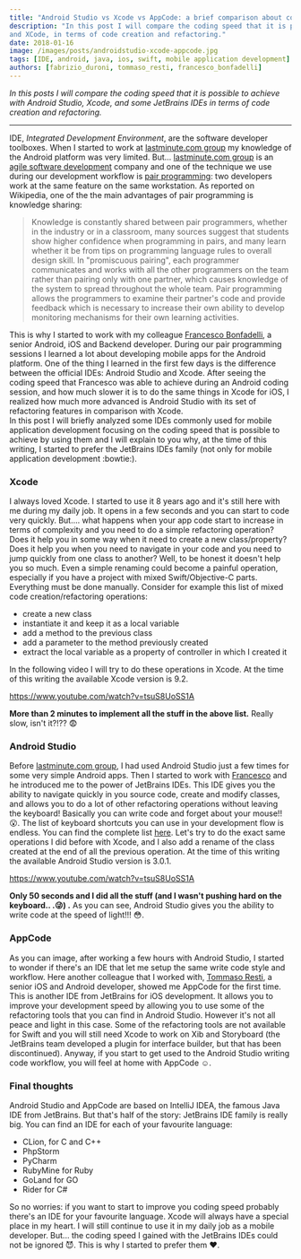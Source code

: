 ```yaml
---
title: "Android Studio vs Xcode vs AppCode: a brief comparison about coding speed"
description: "In this post I will compare the coding speed that it is possible to achieve in some JetBrains IDEs
and XCode, in terms of code creation and refactoring."
date: 2018-01-16
image: /images/posts/androidstudio-xcode-appcode.jpg
tags: [IDE, android, java, ios, swift, mobile application development]
authors: [fabrizio_duroni, tommaso_resti, francesco_bonfadelli]
---
```


*In this posts I will compare the coding speed that it is possible to achieve with Android Studio, Xcode, and some
JetBrains IDEs in terms of code creation and refactoring.*

---

IDE, *Integrated Development Environment*, are the software developer toolboxes. When I started to work
at [lastminute.com group](https://lmgroup.lastminute.com/ "lastminute.com group") my knowledge of the Android platform
was very limited. But... [lastminute.com group](https://lmgroup.lastminute.com/ "lastminute.com group") is
an [agile software development](https://en.wikipedia.org/wiki/Agile_software_development "agile software development")
company and one of the technique we use during our development workflow
is [pair programming](https://en.wikipedia.org/wiki/Pair_programming "pair programming"): two developers work at the
same feature on the same workstation. As reported on Wikipedia, one of the the main advantages of pair programming is
knowledge sharing:

> Knowledge is constantly shared between pair programmers, whether in the industry or in a classroom, many sources suggest that students show higher confidence when programming in pairs, and many learn whether it be from tips on programming language rules to overall design skill. In "promiscuous pairing", each programmer communicates and works with all the other programmers on the team rather than pairing only with one partner, which causes knowledge of the system to spread throughout the whole team. Pair programming allows the programmers to examine their partner's code and provide feedback which is necessary to increase their own ability to develop monitoring mechanisms for their own learning activities.

This is why I started to work with my
colleague [Francesco Bonfadelli](https://www.linkedin.com/in/fbonfadelli/ "Francesco Bonfadelli"), a senior Android, iOS
and Backend developer. During our pair programming sessions I learned a lot about developing mobile apps for the Android
platform. One of the thing I learned in the first few days is the difference between the official IDEs: Android Studio
and Xcode. After seeing the coding speed that Francesco was able to achieve during an Android coding session, and how
much slower it is to do the same things in Xcode for iOS, I realized how much more advanced is Android Studio with its
set of refactoring features in comparison with Xcode.  
In this post I will briefly analyzed some IDEs commonly used for mobile application development focusing on the coding
speed that is possible to achieve by using them and I will explain to you why, at the time of this writing, I started to
prefer the JetBrains IDEs family (not only for mobile application development :bowtie:).

### Xcode

I always loved Xcode. I started to use it 8 years ago and it's still here with me during my daily job. It opens in a few
seconds and you can start to code very quickly. But.... what happens when your app code start to increase in terms of
complexity and you need to do a simple refactoring operation? Does it help you in some way when it need to create a new
class/property? Does it help you when you need to navigate in your code and you need to jump quickly from one class to
another? Well, to be honest it doesn't help you so much. Even a simple renaming could become a painful operation,
especially if you have a project with mixed Swift/Objective-C parts. Everything must be done manually. Consider for
example this list of mixed code creation/refactoring operations:

* create a new class
* instantiate it and keep it as a local variable
* add a method to the previous class
* add a parameter to the method previously created
* extract the local variable as a property of controller in which I created it

In the following video I will try to do these operations in Xcode. At the time of this writing the available Xcode
version is 9.2.

https://www.youtube.com/watch?v=tsuS8UoSS1A

**More than 2 minutes to implement all the stuff in the above list.**
Really slow, isn't it?!?? :fearful:

### Android Studio

Before [lastminute.com group](https://lmgroup.lastminute.com/ "lastminute.com group"), I had used Android Studio just a
few times for some very simple Android apps. Then I started to work
with [Francesco](https://www.linkedin.com/in/fbonfadelli/ "Francesco Bonfadelli") and he introduced me to the power of
JetBrains IDEs. This IDE gives you the ability to navigate quickly in you source code, create and modify classes, and
allows you to do a lot of other refactoring operations without leaving the keyboard! Basically you can write code and
forget about your mouse!! :open_mouth:. The list of keyboard shortcuts you can use in your development flow is endless.
You can find the complete
list [here](https://developer.android.com/studio/intro/keyboard-shortcuts/ "Android studio keyboard shortcut").
Let's try to do the exact same operations I did before with Xcode, and I also add a rename of the class created at the
end of all the previous operation. At the time of this writing the available Android Studio version is 3.0.1.

https://www.youtube.com/watch?v=tsuS8UoSS1A

**Only 50 seconds and I did all the stuff (and I wasn't pushing hard on the keyboard.. .:stuck_out_tongue_winking_eye:)
.**
As you can see, Android Studio gives you the ability to write code at the speed of light!!! :flushed:.

### AppCode

As you can image, after working a few hours with Android Studio, I started to wonder if there's an IDE that let me setup
the same write code style and workflow. Here another colleague that I worked
with, [Tommaso Resti](https://www.linkedin.com/in/tommaso-resti-0ab5285a/ "Tommaso Resti"), a senior iOS and Android
developer, showed me AppCode for the first time. This is another IDE from JetBrains for iOS development. It allows you
to improve your development speed by allowing you to use some of the refactoring tools that you can find in Android
Studio. However it's not all peace and light in this case. Some of the refactoring tools are not available for Swift and
you will still need Xcode to work on Xib and Storyboard (the JetBrains team developed a plugin for interface builder,
but that has been discontinued). Anyway, if you start to get used to the Android Studio writing code workflow, you will
feel at home with AppCode :relaxed:.

### Final thoughts

Android Studio and AppCode are based on IntelliJ IDEA, the famous Java IDE from JetBrains. But that's half of the story:
JetBrains IDE family is really big. You can find an IDE for each of your favourite language:

* CLion, for C and C++
* PhpStorm
* PyCharm
* RubyMine for Ruby
* GoLand for GO
* Rider for C#

So no worries: if you want to start to improve you coding speed probably there's an IDE for your favourite language.
Xcode will always have a special place in my heart. I will still continue to use it in my daily job as a mobile
developer. But... the coding speed I gained with the JetBrains IDEs could not be ignored :smiling_imp:. This is why I
started to prefer them :heart:.
